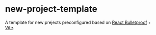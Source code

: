 # new-project-template
A template for new prejects preconfigured based on [React Bulletproof](https://github.com/alan2207/bulletproof-react) + [Vite](https://vitejs.dev/).
